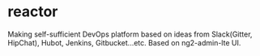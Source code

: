 # reactor
Making self-sufficient DevOps platform based on ideas from Slack(Gitter, HipChat), Hubot, Jenkins, Gitbucket...etc. Based on ng2-admin-lte UI.
